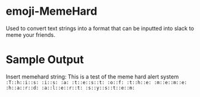 # emoji-MemeHard
Used to convert text strings into a format that can be inputted into slack to meme your friends.

# Sample Output
Insert memehard string: This is a test of the meme hard alert system
`:T::h::i::s: :i::s: :a: :t::e::s::t: :o::f: :t::h::e: :m::e::m::e: :h::a::r::d: :a::l::e::r::t: :s::y::s::t::e::m:`
